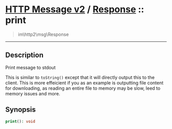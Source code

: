# [HTTP Message v2](http2.md) / [Response](http2-Response.md) :: print
 > im\http2\msg\Response
____

## Description
Print message to stdout

This is similar to `toString()` except that it
will directly output this to the client. This is more effeicient
if you as an example is outputting file content for downloading, as
reading an entire file to memory may be slow, leed to memory issues and more.

## Synopsis
```php
print(): void
```
